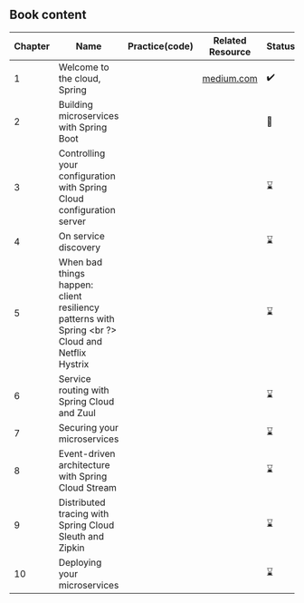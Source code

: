 
## Book content 

|Chapter|Name|Practice(code)|Related Resource|Status|
|-------|----|--------------|----------------|------|
|1|Welcome to the cloud, Spring| | [medium.com](https://medium.com/javarevisited/what-is-spring-cloud-and-how-it-is-different-from-spring-and-spring-boot-128d276a1432)|:heavy_check_mark:|
|2|Building microservices with Spring Boot|||:book:|
|3|Controlling your configuration with Spring <br/>Cloud configuration server|||:hourglass:|
|4|On service discovery|||:hourglass:|
|5|When bad things happen: client <br/> resiliency patterns with Spring <br ?> Cloud and Netflix Hystrix|||:hourglass:|
|6|Service routing with <br />Spring Cloud and Zuul|||:hourglass:|
|7|Securing your microservices|||:hourglass:|
|8|Event-driven architecture <br/> with Spring Cloud Stream|||:hourglass:|
|9|Distributed tracing with <br/> Spring Cloud Sleuth and Zipkin|||:hourglass:|
|10|Deploying your <br/> microservices|||:hourglass:|
